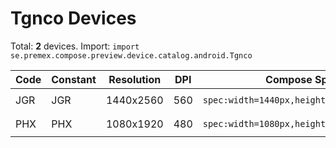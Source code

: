 # Tgnco Devices

Total: **2** devices. Import: `import se.premex.compose.preview.device.catalog.android.Tgnco`

| Code | Constant | Resolution | DPI | Compose Spec | Preview Usage |
|------|----------|------------|-----|-------------|---------------|
| JGR | JGR | 1440x2560 | 560 | `spec:width=1440px,height=2560px,dpi=560` | `@Preview(device = Tgnco.JGR)` |
| PHX | PHX | 1080x1920 | 480 | `spec:width=1080px,height=1920px,dpi=480` | `@Preview(device = Tgnco.PHX)` |

<!-- Generated automatically. Do not edit manually. -->
